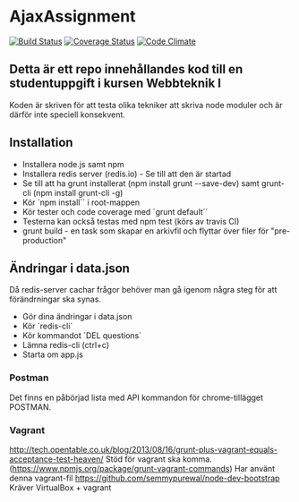 # AjaxAssignment

[![Build Status](https://travis-ci.org/thajo/AjaxAssignment.svg?branch=master)](https://travis-ci.org/thajo/AjaxAssignment)
[![Coverage Status](https://coveralls.io/repos/thajo/AjaxAssignment/badge.png)](https://coveralls.io/r/thajo/AjaxAssignment)
[![Code Climate](https://codeclimate.com/github/thajo/AjaxAssignment/badges/gpa.svg)](https://codeclimate.com/github/thajo/AjaxAssignment)

## Detta är ett repo innehållandes kod till en studentuppgift i kursen Webbteknik I

Koden är skriven för att testa olika tekniker att skriva node moduler och är därför inte speciell konsekvent.

## Installation
* Installera node.js samt npm
* Installera redis server (redis.io) - Se till att den är startad
* Se till att ha grunt installerat (npm install grunt --save-dev) samt grunt-cli (npm install grunt-cli -g)
* Kör ´npm install´´ i root-mappen
* Kör tester och code coverage med ´grunt default´´
* Testerna kan också testas med npm test (körs av travis CI)
* grunt build - en task som skapar en arkivfil och flyttar över filer för "pre-production"

## Ändringar i data.json
Då redis-server cachar frågor behöver man gå igenom några steg för att förändrningar ska synas.
* Gör dina ändringar i data.json
* Kör ´redis-cli´ 
* Kör kommandot ´DEL questions´
* Lämna redis-cli (ctrl+c)
* Starta om app.js

### Postman
Det finns en påbörjad lista med API kommandon för chrome-tillägget POSTMAN.


### Vagrant
http://tech.opentable.co.uk/blog/2013/08/16/grunt-plus-vagrant-equals-acceptance-test-heaven/
Stöd för vagrant ska komma. (https://www.npmjs.org/package/grunt-vagrant-commands)
Har använt denna vagrant-fil https://github.com/semmypurewal/node-dev-bootstrap
Kräver VirtualBox + vagrant